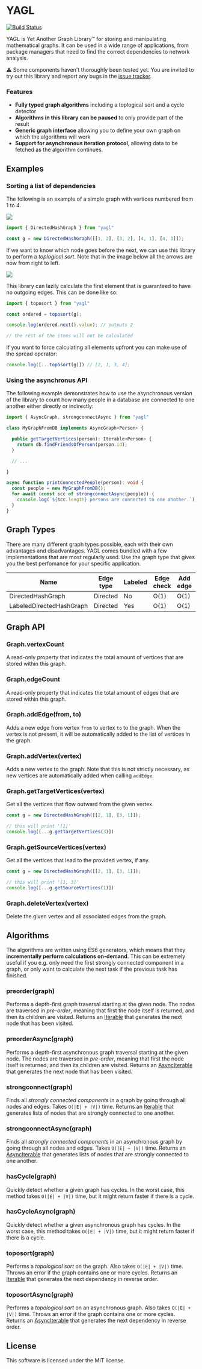 YAGL
====

[![Build Status](https://www.travis-ci.org/samvv/YAGL.svg?branch=master)](https://www.travis-ci.org/samvv/YAGL)

YAGL is Yet Another Graph Library&trade; for storing and manipulating mathematical
graphs. It can be used in a wide range of applications, from package managers
that need to find the correct dependencies to network analysis.

⚠ Some components haven't thoroughly been tested yet. You are invited to try
out this library and report any bugs in the [issue tracker][1].

[1]: https://github.com/samvv/YAGL/issues

### Features

 - **Fully typed graph algorithms** including a toplogical sort and a cycle detector
 - **Algorithms in this library can be paused** to only provide part of the
   result
 - **Generic graph interface** allowing you to define your own graph on which the
   algorithms will work
 - **Support for asynchronous iteration protocol**, allowing data to be fetched
   as the algorithm continues.

## Examples

### Sorting a list of dependencies

The following is an example of a simple graph with vertices numbered from 1 to 4.

<img src="https://raw.githubusercontent.com/samvv/YAGL/master/example-graph-1.png" />

```typescript
import { DirectedHashGraph } from "yagl"

const g = new DirectedHashGraph([[1, 2], [3, 2], [4, 1], [4, 3]]);
```

If we want to know which node goes before the next, we can use this library
to perform a _toplogical sort_. Note that in the image below all the arrows are
now from right to left.

<img src="https://raw.githubusercontent.com/samvv/YAGL/master/example-graph-1-sorted.png" />

This library can lazily calculate the first element that is guaranteed to have
no outgoing edges. This can be done like so:

```typescript
import { toposort } from "yagl"

const ordered = toposort(g);

console.log(ordered.next().value); // outputs 2

// the rest of the items will not be calculated
```

If you want to force calculating all elements upfront you can make use of the
spread operator:

```typescript
console.log([...toposort(g)]) // [2, 1, 3, 4];
```

### Using the asynchronus API

The following example demonstrates how to use the asynchronous version of the
library to count how many people in a database are connected to one another
either directly or indirectly:

```typescript
import { AsyncGraph, strongconnectAsync } from "yagl"

class MyGraphFromDB implements AsyncGraph<Person> {

  public getTargetVertices(person): Iterable<Person> {
    return db.findFriendsOfPerson(person.id);
  }

  // ...

}

async function printConnectedPeople(person): void {
  const people = new MyGraphFromDB();
  for await (const scc of strongconnectAsync(people)) {
    console.log(`${scc.length} persons are connected to one another.`);
  }
}
```

## Graph Types

There are many different graph types possible, each with their own advantages
and disadvantages. YAGL comes bundled with a few implementations that are most
regularly used. Use the graph type that gives you the best perfomance for your
specific application.

| Name                     | Edge type | Labeled | Edge check | Add edge | Remove edge | Incoming | Outgoing |
|--------------------------|-----------|---------|------------|----------|-------------|----------|----------|
| DirectedHashGraph        | Directed  | No      | O(1)       | O(1)     | O(1)        | O(1)     | O(1)     |
| LabeledDirectedHashGraph | Directed  | Yes     | O(1)       | O(1)     | O(1)        | O(1)     | O(1)     |

## Graph API

### Graph.vertexCount

A read-only property that indicates the total amount of vertices that are
stored within this graph.

### Graph.edgeCount

A read-only property that indicates the total amount of edges that are stored
within this graph.

### Graph.addEdge(from, to)

Adds a new edge from vertex `from` to vertex `to` to the graph. When the vertex
is not present, it will be automatically added to the list of vertices in the
graph.

### Graph.addVertex(vertex)

Adds a new vertex to the graph. Note that this is not strictly necessary, as
new vertices are automatically added when calling `addEdge`.

### Graph.getTargetVertices(vertex)

Get all the vertices that flow outward from the given vertex.

```typescript
const g = new DirectedHashGraph([[2, 1], [3, 1]]);

// this will print '[1]'
console.log([...g.getTargetVertices(3)])
```

### Graph.getSourceVertices(vertex)

Get all the vertices that lead to the provided vertex, if any.

```typescript
const g = new DirectedHashGraph([[2, 1], [3, 1]]);

// this will print '[1, 3]'
console.log([...g.getSourceVertices(1)])
```

### Graph.deleteVertex(vertex)

Delete the given vertex and all associated edges from the graph.

## Algorithms

The algorithms are written using ES6 generators, which means that they
**incrementally perform calculations on-demand**. This can be extremely useful
if you e.g. only need the first strongly connected component in a graph, or
only want to calculate the next task if the previous task has finished.

### preorder(graph)

Performs a depth-first graph traversal starting at the given node. The nodes
are traversed in _pre-order_, meaning that first the node itself is returned,
and then its children are visited. Returns an [Iterable][2] that generates the
next node that has been visited.

### preorderAsync(graph)

Performs a depth-first asynchronous graph traversal starting at the given node.
The nodes are traversed in _pre-order_, meaning that first the node itself is
returned, and then its children are visited. Returns an [AsyncIterable][3] that
generates the next node that has been visited.

### strongconnect(graph)

Finds all _strongly connected components_ in a graph by going through all nodes
and edges. Takes `O(|E| + |V|)` time. Returns an [Iterable][2] that generates
lists of nodes that are strongly connected to one another.

### strongconnectAsync(graph)

Finds all _strongly connected components_ in an asynchronous graph by going
through all nodes and edges. Takes `O(|E| + |V|)` time. Returns an
[AsyncIterable][3] that generates lists of nodes that are strongly connected to
one another.

### hasCycle(graph)

Quickly detect whether a given graph has cycles. In the worst case, this method
takes `O(|E| + |V|)` time, but it might return faster if there is a cycle.

### hasCycleAsync(graph)

Quickly detect whether a given asynchronous graph has cycles. In the worst
case, this method takes `O(|E| + |V|)` time, but it might return faster if
there is a cycle.

### toposort(graph)

Performs a _topological sort_ on the graph. Also takes `O(|E| + |V|)` time.
Throws an error if the graph contains one or more cycles. Returns an
[Iterable][2] that generates the next dependency in reverse order.

### toposortAsync(graph)

Performs a _topological sort_ on an asynchronous graph. Also takes `O(|E| +
|V|)` time. Throws an error if the graph contains one or more cycles. Returns
an [AsyncIterable][3] that generates the next dependency in reverse order.

[2]: https://developer.mozilla.org/en-US/docs/Web/JavaScript/Reference/Iteration_protocols#The_iterable_protocol
[3]: https://github.com/tc39/proposal-async-iteration

## License

This software is licensed under the MIT license.

